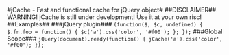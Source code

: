 #jCache - Fast and functional cache for jQuery object#
##DISCLAIMER##
WARNING! jCache is still under development! Use it at your own risc!
##Examples##
###jQuery plugin###
`(function($, $c, undefined) {
    $.fn.foo = function() {
      $c('a').css('color', '#f00');
    };
 });`
###Global Scope###
`jQuery(document).ready(function() {
  jCache('a').css('color', '#f00');
});`
